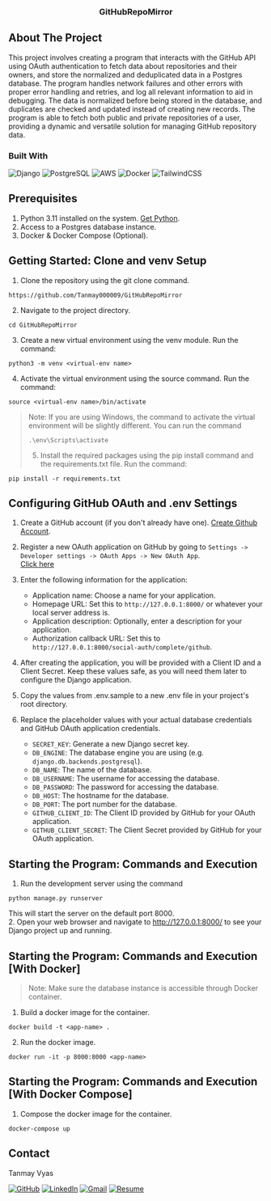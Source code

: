 <br />
<div align="center">
  <h3 align="center">GitHubRepoMirror</h3>
</div>

<!-- ABOUT THE PROJECT -->

## About The Project

This project involves creating a program that interacts with the GitHub API using OAuth authentication to fetch data about repositories and their owners, and store the normalized and deduplicated data in a Postgres database. The program handles network failures and other errors with proper error handling and retries, and log all relevant information to aid in debugging. The data is normalized before being stored in the database, and duplicates are checked and updated instead of creating new records. The program is able to fetch both public and private repositories of a user, providing a dynamic and versatile solution for managing GitHub repository data.

### Built With

![Django](https://img.shields.io/badge/Django-092E20?style=for-the-badge&logo=django&logoColor=green)
![PostgreSQL](https://img.shields.io/badge/PostgreSQL-316192?style=for-the-badge&logo=postgresql&logoColor=white)
![AWS](https://img.shields.io/badge/AWS-%23FF9900.svg?style=for-the-badge&logo=amazon-aws&logoColor=white)
![Docker](https://img.shields.io/badge/docker-%230db7ed.svg?style=for-the-badge&logo=docker&logoColor=white)
![TailwindCSS](https://img.shields.io/badge/tailwindcss-%2338B2AC.svg?style=for-the-badge&logo=tailwind-css&logoColor=white)

## Prerequisites

1. Python 3.11 installed on the system. [Get Python](https://www.python.org/).
2. Access to a Postgres database instance.
3. Docker & Docker Compose (Optional).

## Getting Started: Clone and venv Setup

1. Clone the repository using the git clone command. <br />

```
https://github.com/Tanmay000009/GitHubRepoMirror
```

2. Navigate to the project directory.

```
cd GitHubRepoMirror
```

3. Create a new virtual environment using the venv module. Run the command:

```
python3 -m venv <virtual-env name>
```

4. Activate the virtual environment using the source command. Run the command:

```
source <virtual-env name>/bin/activate
```

> Note: If you are using Windows, the command to activate the virtual environment will be slightly different. You can run the command
>
> ```
> .\env\Scripts\activate
> ```
>
> 5. Install the required packages using the pip install command and the requirements.txt file. Run the command:

```
pip install -r requirements.txt
```

## Configuring GitHub OAuth and .env Settings

1. Create a GitHub account (if you don't already have one). [Create Github Account](https://github.com/join).
2. Register a new OAuth application on GitHub by going to `Settings -> Developer settings -> OAuth Apps -> New OAuth App`. <br />
   [Click here](https://github.com/settings/applications/new)
3. Enter the following information for the application:
   - Application name: Choose a name for your application.
   - Homepage URL: Set this to `http://127.0.0.1:8000/` or whatever your local server address is.
   - Application description: Optionally, enter a description for your application.
   - Authorization callback URL: Set this to `http://127.0.0.1:8000/social-auth/complete/github`.
4. After creating the application, you will be provided with a Client ID and a Client Secret. Keep these values safe, as you will need them later to configure the Django application.
5. Copy the values from .env.sample to a new .env file in your project's root directory.
6. Replace the placeholder values with your actual database credentials and GitHub OAuth application credentials.

   - `SECRET_KEY`: Generate a new Django secret key.
   - `DB_ENGINE`: The database engine you are using (e.g. `django.db.backends.postgresql`).
   - `DB_NAME`: The name of the database.
   - `DB_USERNAME`: The username for accessing the database.
   - `DB_PASSWORD`: The password for accessing the database.
   - `DB_HOST`: The hostname for the database.
   - `DB_PORT`: The port number for the database.
   - `GITHUB_CLIENT_ID`: The Client ID provided by GitHub for your OAuth application.
   - `GITHUB_CLIENT_SECRET`: The Client Secret provided by GitHub for your OAuth application.

## Starting the Program: Commands and Execution

1. Run the development server using the command <br />

```
python manage.py runserver
```

This will start the server on the default port 8000. <br /> 2. Open your web browser and navigate to http://127.0.0.1:8000/ to see your Django project up and running.

## Starting the Program: Commands and Execution [With Docker]

> Note: Make sure the database instance is accessible through Docker container.

1. Build a docker image for the container.

```
docker build -t <app-name> .
```

2. Run the docker image.

```
docker run -it -p 8000:8000 <app-name>
```

## Starting the Program: Commands and Execution [With Docker Compose]

1. Compose the docker image for the container.

```
docker-compose up
```

<!-- CONTACT -->

## Contact

Tanmay Vyas

[![GitHub](https://img.shields.io/badge/github-%23121011.svg?style=for-the-badge&logo=github&logoColor=white)](https://github.com/Tanmay000009)
[![LinkedIn](https://img.shields.io/badge/linkedin-%230077B5.svg?style=for-the-badge&logo=linkedin&logoColor=white)](https://www.linkedin.com/in/tanmay-vyas-09/)
[![Gmail](https://img.shields.io/badge/Gmail-D14836?style=for-the-badge&logo=gmail&logoColor=white)](mailto:tanmayvyas09@gmail.com)
[![Resume](https://img.shields.io/badge/Resume-000000?style=for-the-badge&logo=read-the-docs&logoColor=white)](https://drive.google.com/file/d/1lkfmeqseeSwK1GlJHEblz2ZuYzdNBRhm/view?usp=drive_link)
